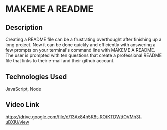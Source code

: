 # MAKEME A README

## Description
Creating a README file can be a frustrating overthought after finishing up a long project. Now it can be done quickly and efficiently with answering a few prompts on your terminal's command line with MAKEME A README. 
The user is prompted with ten questions that create a professional README file that links to their e-mail and their github account. 

## Technologies Used
JavaScript, Node 

## Video Link
https://drive.google.com/file/d/13Ax84h5K8t-ROtKTDWttOVMh3l-uBXlU/view  



